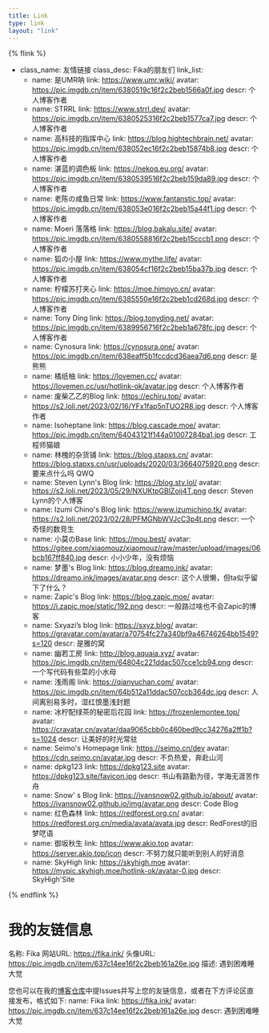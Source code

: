 ```yaml
---
title: Link
type: link
layout: "link"
---
```

{% flink %}
- class_name: 友情链接
  class_desc: Fika的朋友们
  link_list:
    - name: 是UMR呐
      link: https://www.umr.wiki/
      avatar: https://pic.imgdb.cn/item/6380519c16f2c2beb1566a0f.jpg
      descr: 个人博客作者
    - name: STRRL
      link: https://www.strrl.dev/
      avatar: https://pic.imgdb.cn/item/6380525316f2c2beb1577ca7.jpg
      descr: 个人博客作者
    - name: 高科技的指挥中心
      link: https://blog.hightechbrain.net/
      avatar: https://pic.imgdb.cn/item/638052ec16f2c2beb15874b8.jpg
      descr: 个人博客作者
    - name: 湛蓝的调色板
      link: https://nekoq.eu.org/
      avatar: https://pic.imgdb.cn/item/6380539516f2c2beb159da89.jpg
      descr: 个人博客作者
    - name: 老陈の咸鱼日常
      link: https://www.fantanstic.top/
      avatar: https://pic.imgdb.cn/item/638053e016f2c2beb15a44f1.jpg
      descr: 个人博客作者
    - name: Moeri 落落格
      link: https://blog.bakalu.site/
      avatar: https://pic.imgdb.cn/item/6380558816f2c2beb15cccb1.png
      descr: 个人博客作者
    - name: 狐の小屋
      link: https://www.mythe.life/
      avatar: https://pic.imgdb.cn/item/638054cf16f2c2beb15ba37b.jpg
      descr: 个人博客作者
    - name: 柠檬苏打夹心
      link: https://moe.himoyo.cn/
      avatar: https://pic.imgdb.cn/item/6385550e16f2c2beb1cd268d.jpg
      descr: 个人博客作者
    - name: Tony Ding
      link: https://blog.tonyding.net/
      avatar: https://pic.imgdb.cn/item/6389956716f2c2beb1a678fc.jpg
      descr: 个人博客作者
    - name: Cynosura
      link: https://cynosura.one/
      avatar: https://pic.imgdb.cn/item/638eaff5b1fccdcd36aea7d6.png
      descr: 是熊熊
    - name: 橘纸柚
      link: https://lovemen.cc/
      avatar: https://lovemen.cc/usr/hotlink-ok/avatar.jpg
      descr: 个人博客作者
    - name: 废柴乙乙的Blog
      link: https://echiru.top/
      avatar: https://s2.loli.net/2023/02/16/YFx1fap5nTUO2R8.jpg
      descr: 个人博客作者
    - name: Isoheptane
      link: https://blog.cascade.moe/
      avatar: https://pic.imgdb.cn/item/64043121f144a01007284ba1.jpg
      descr: 工程师猫娘
    - name: 林槐的杂货铺
      link: https://blog.stapxs.cn/
      avatar: https://blog.stapxs.cn/usr/uploads/2020/03/3664075920.png
      descr: 要来点什么吗 QWQ
    - name: Steven Lynn's Blog
      link: https://blog.stv.lol/
      avatar: https://s2.loli.net/2023/05/29/NXUKtpGBlZoij4T.png
      descr: Steven Lynn的个人博客
    - name: Izumi Chino's Blog
      link: https://www.izumichino.tk/
      avatar: https://s2.loli.net/2023/02/28/PFMGNbWVJcC3p4t.png
      descr: 一个奇怪的数竞生
    - name: 小莫のBase
      link: https://mou.best/
      avatar: https://gitee.com/xiaomouz/xiaomouz/raw/master/upload/images/06bcb167ff840.jpg
      descr: 小小少年，没有烦恼
    - name: 梦墨's Blog
      link: https://blog.dreamo.ink/
      avatar: https://dreamo.ink/images/avatar.png
      descr: 这个人很懒，但ta似乎留下了什么？
    - name: Zapic's Blog
      link: https://blog.zapic.moe/
      avatar: https://i.zapic.moe/static/192.png
      descr: 一般路过啥也不会Zapic的博客
    - name: Sxyazi’s blog
      link: https://sxyz.blog/
      avatar: https://gravatar.com/avatar/a70754fc27a340bf9a46746264bb1549?s=120
      descr: 是雅的窝
    - name: 幽若工房
      link: http://blog.aquaia.xyz/
      avatar: https://pic.imgdb.cn/item/64804c221ddac507cce1cb94.png
      descr: 一个写代码有些菜的小水母
    - name: 浅雨阁
      link: https://qianyuchan.com/
      avatar: https://pic.imgdb.cn/item/64b512a11ddac507ccb364dc.jpg
      descr: 人间离别易多时，湿红恨墨浅封题
    - name: 冰柠配绿茶的秘密后花园
      link: https://frozenlemontee.top/
      avatar: https://cravatar.cn/avatar/daa9065cbb0c460bed9cc34276a2ff1b?s=1024
      descr: 让美好的时光常驻
    - name: Seimo's Homepage
      link: https://seimo.cn/dev
      avatar: https://cdn.seimo.cn/avatar.jpg
      descr: 不负热爱，奔赴山河
    - name: dpkg123
      link: https://dpkg123.site
      avatar: https://dpkg123.site/favicon.jpg
      descr: 书山有路勤为径，学海无涯苦作舟
    - name: Snow' s Blog
      link: https://ivansnow02.github.io/about/
      avatar: https://ivansnow02.github.io/img/avatar.png
      descr: Code Blog
    - name: 红色森林
      link: https://redforest.org.cn/
      avatar: https://redforest.org.cn/media/avata/avata.jpg
      descr: RedForest的旧梦呓语
    - name: 御坂秋生
      link: https://www.akio.top
      avatar: https://server.akio.top/icon
      descr: 不努力就只能听到别人的好消息
    - name: SkyHigh
      link: https://skyhigh.moe
      avatar: https://mypic.skyhigh.moe/hotlink-ok/avatar-0.jpg
      descr: SkyHigh'Site


{% endflink %}

# 我的友链信息
名称: Fika
网站URL: https://fika.ink/
头像URL: https://pic.imgdb.cn/item/637c14ee16f2c2beb161a26e.jpg
描述: 遇到困难睡大觉

您也可以在我的[博客仓库](https://github.com/FikaNeko/FikaNeko.github.io/issues)中提Issues并写上您的友链信息，或者在下方评论区直接发布，格式如下:
name: Fika
link: https://fika.ink/
avatar: https://pic.imgdb.cn/item/637c14ee16f2c2beb161a26e.jpg
descr: 遇到困难睡大觉
